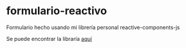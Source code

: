 # formulario-reactivo
Formulario hecho usando mi librería personal reactive-components-js

Se puede encontrar la libraría [aquí](https://github.com/angeljsb/reactive-components-js)
